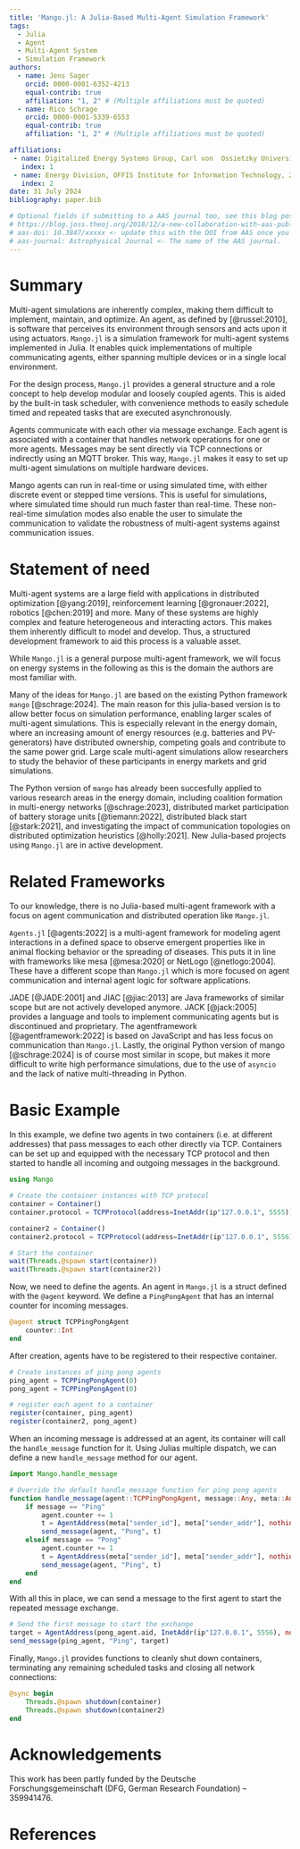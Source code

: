 ```yaml
---
title: 'Mango.jl: A Julia-Based Multi-Agent Simulation Framework'
tags:
  - Julia
  - Agent
  - Multi-Agent System
  - Simulation Framework
authors:
  - name: Jens Sager
    orcid: 0000-0001-6352-4213
    equal-contrib: true
    affiliation: "1, 2" # (Multiple affiliations must be quoted)
  - name: Rico Schrage
    orcid: 0000-0001-5339-6553
    equal-contrib: true
    affiliation: "1, 2" # (Multiple affiliations must be quoted)

affiliations:
 - name: Digitalized Energy Systems Group, Carl von  Ossietzky Universität Oldenburg, 26129 Oldenburg, Germany
   index: 1
 - name: Energy Division, OFFIS Institute for Information Technology, 26121 Oldenburg, Germany
   index: 2
date: 31 July 2024
bibliography: paper.bib

# Optional fields if submitting to a AAS journal too, see this blog post:
# https://blog.joss.theoj.org/2018/12/a-new-collaboration-with-aas-publishing
# aas-doi: 10.3847/xxxxx <- update this with the DOI from AAS once you know it.
# aas-journal: Astrophysical Journal <- The name of the AAS journal.
---
```


# Summary
Multi-agent simulations are inherently complex, making them difficult to implement, maintain, and optimize.
An agent, as defined by [@russel:2010], is software that perceives its environment through sensors and acts upon it using actuators.
`Mango.jl` is a simulation framework for multi-agent systems implemented in Julia.
It enables quick implementations of multiple communicating agents, either spanning multiple devices or in a single local environment.

For the design process, `Mango.jl` provides a general structure and a role concept to help develop modular and loosely coupled agents.
This is aided by the built-in task scheduler, with convenience methods to easily schedule timed and repeated tasks that are executed asynchronously.

Agents communicate with each other via message exchange.
Each agent is associated with a container that handles network operations for one or more agents.
Messages may be sent directly via TCP connections or indirectly using an MQTT broker.
This way, `Mango.jl` makes it easy to set up multi-agent simulations on multiple hardware devices.

Mango agents can run in real-time or using simulated time, with either discrete event or stepped time versions.
This is useful for simulations, where simulated time should run much faster than real-time. These non-real-time simulation modes also enable the user to simulate the communication to validate the robustness of multi-agent systems against communication issues.




# Statement of need
Multi-agent systems are a large field with applications in distributed optimization [@yang:2019], reinforcement learning [@gronauer:2022], robotics [@chen:2019] and more.
Many of these systems are highly complex and feature heterogeneous and interacting actors.
This makes them inherently difficult to model and develop.
Thus, a structured development framework to aid this process is a valuable asset.

While `Mango.jl` is a general purpose multi-agent framework, we will focus on energy systems in the following as this is the domain the authors are most familiar with.

Many of the ideas for `Mango.jl` are based on the existing Python framework `mango` [@schrage:2024]. 
The main reason for this julia-based version is to allow better focus on simulation performance, enabling larger scales of multi-agent simulations.
This is especially relevant in the energy domain, where an increasing amount of energy resources (e.g. batteries and PV-generators) have distributed ownership, competing goals and contribute to the same power grid.
Large scale multi-agent simulations allow researchers to study the behavior of these participants in energy markets and grid simulations.

The Python version of `mango` has already been succesfully applied to various research areas in the energy domain, including coalition formation in multi-energy networks [@schrage:2023], distributed market participation of battery storage units [@tiemann:2022], distributed black start [@stark:2021], and investigating the impact of communication topologies on distributed optimization heuristics [@holly:2021].
New Julia-based projects using `Mango.jl` are in active development.

# Related Frameworks
To our knowledge, there is no Julia-based multi-agent framework with a focus on agent communication and distributed operation like `Mango.jl`.

`Agents.jl` [@agents:2022] is a multi-agent framework for modeling agent interactions in a defined space to observe emergent properties like in animal flocking behavior or the spreading of diseases. 
This puts it in line with frameworks like mesa [@mesa:2020] or NetLogo [@netlogo:2004].
These have a different scope than `Mango.jl` which is more focused on agent communication and internal agent logic for software applications.

JADE [@JADE:2001] and JIAC [@jiac:2013] are Java frameworks of similar scope but are not actively developed anymore. 
JACK [@jack:2005] provides a language and tools to implement communicating agents but is discontinued and proprietary.
The agentframework [@agentframework:2022] is based on JavaScript and has less focus on communication than `Mango.jl`.
Lastly, the original Python version of mango [@schrage:2024] is of course most similar in scope, but makes it more difficult to write high performance simulations, due to the use of `asyncio` and the lack of native multi-threading in Python.


# Basic Example
In this example, we define two agents in two containers (i.e. at different addresses) that pass messages to each other directly via TCP.
Containers can be set up and equipped with the necessary TCP protocol and then started to handle all incoming and outgoing messages in the background.

```julia
using Mango

# Create the container instances with TCP protocol
container = Container()
container.protocol = TCPProtocol(address=InetAddr(ip"127.0.0.1", 5555))

container2 = Container()
container2.protocol = TCPProtocol(address=InetAddr(ip"127.0.0.1", 5556))

# Start the container
wait(Threads.@spawn start(container))
wait(Threads.@spawn start(container2))
```

Now, we need to define the agents.
An agent in `Mango.jl` is a struct defined with the `@agent` keyword.
We define a `PingPongAgent` that has an internal counter for incoming messages.

```julia
@agent struct TCPPingPongAgent
    counter::Int
end
```

After creation, agents have to be registered to their respective container.

```julia
# Create instances of ping pong agents
ping_agent = TCPPingPongAgent(0)
pong_agent = TCPPingPongAgent(0)

# register each agent to a container
register(container, ping_agent)
register(container2, pong_agent)
```

When an incoming message is addressed at an agent, its container will call the `handle_message` function for it. 
Using Julias multiple dispatch, we can define a new `handle_message` method for our agent.

```julia
import Mango.handle_message

# Override the default handle_message function for ping pong agents
function handle_message(agent::TCPPingPongAgent, message::Any, meta::Any)
    if message == "Ping"
        agent.counter += 1
        t = AgentAddress(meta["sender_id"], meta["sender_addr"], nothing)
        send_message(agent, "Pong", t)
    elseif message == "Pong"
        agent.counter += 1
        t = AgentAddress(meta["sender_id"], meta["sender_addr"], nothing)
        send_message(agent, "Ping", t)
    end
end
```

With all this in place, we can send a message to the first agent to start the repeated message exchange.

```julia
# Send the first message to start the exchange
target = AgentAddress(pong_agent.aid, InetAddr(ip"127.0.0.1", 5556), nothing)
send_message(ping_agent, "Ping", target)
```

Finally, `Mango.jl` provides functions to cleanly shut down containers, terminating any remaining scheduled tasks and closing all network connections:

```julia
@sync begin
    Threads.@spawn shutdown(container)
    Threads.@spawn shutdown(container2)
end
```


# Acknowledgements
This work has been partly funded by the Deutsche Forschungsgemeinschaft (DFG, German Research Foundation) – 359941476.


# References